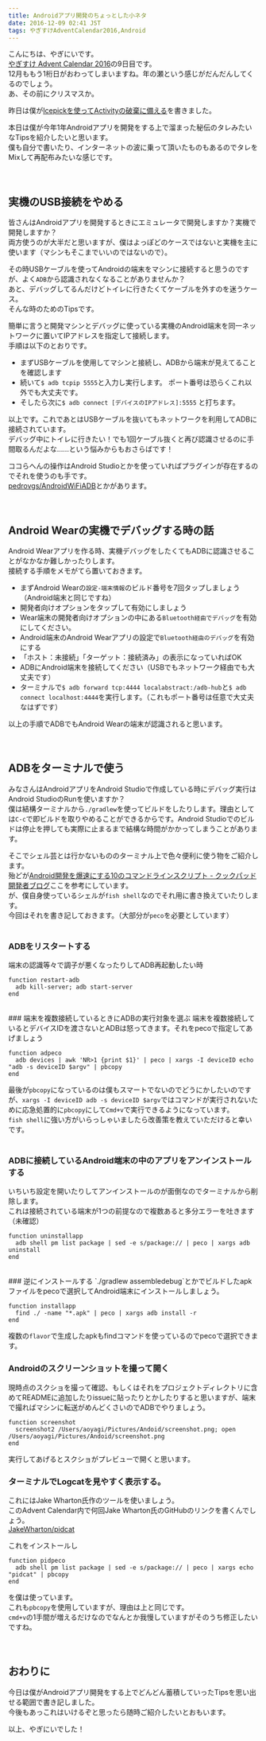 ```yaml
---
title: Androidアプリ開発のちょっとした小ネタ
date: 2016-12-09 02:41 JST
tags: やぎすけAdventCalendar2016,Android
---
```


こんにちは、やぎにいです。  
[やぎすけ Advent Calendar 2016](http://www.adventar.org/calendars/1800)の9日目です。  
12月ももう1桁日がおわってしまいますね。年の瀬という感じがだんだんしてくるのでしょう。  
あ、その前にクリスマスか。  
  
昨日は僕が[Icepickを使ってActivityの破棄に備える](https://blog.yagi2.com/2016/12/08/how-to-use-icepick.html)を書きました。  
  
本日は僕が今年1年Androidアプリを開発をする上で溜まった秘伝のタレみたいなTipsを紹介したいと思います。  
僕も自分で書いたり、インターネットの波に乗って頂いたものもあるのでタレをMixして再配布みたいな感じです。  
<br><br>
## 実機のUSB接続をやめる
皆さんはAndroidアプリを開発するときにエミュレータで開発しますか？実機で開発しますか？  
両方使うのが大半だと思いますが、僕はよっぽどのケースではないと実機を主に使います（マシンもそこまでいいのではないので）。
    
その時USBケーブルを使ってAndroidの端末をマシンに接続すると思うのですが、よく`ADB`から認識されなくなることがありませんか？  
あと、デバッグしてるんだけどトイレに行きたくてケーブルを外すのを迷うケース。  
そんな時のためのTipsです。  
  
簡単に言うと開発マシンとデバッグに使っている実機のAndroid端末を同一ネットワークに置いてIPアドレスを指定して接続します。  
手順は以下のとおりです。

* まずUSBケーブルを使用してマシンと接続し、ADBから端末が見えてることを確認します
* 続いて`$ adb tcpip 5555`と入力し実行します。 ポート番号は恐らくこれ以外でも大丈夫です。
* そしたら次に`$ adb connect [デバイスのIPアドレス]:5555` と打ちます。
  
以上です。これであとはUSBケーブルを抜いてもネットワークを利用してADBに接続されています。  
デバッグ中にトイレに行きたい！でも1回ケーブル抜くと再び認識させるのに手間取るんだよな……という悩みからもおさらばです！
  
ココらへんの操作はAndroid Studioとかを使っていればプラグインが存在するのでそれを使うのも手です。  
[pedrovgs/AndroidWiFiADB](https://github.com/pedrovgs/AndroidWiFiADB)とかがあります。  
<br><br>
## Android Wearの実機でデバッグする時の話
Android Wearアプリを作る時、実機デバッグをしたくてもADBに認識させることがなかなか難しかったりします。  
接続する手順をメモがてら置いておきます。  

* まずAndroid Wearの`設定-端末情報`のビルド番号を7回タップしましょう（Android端末と同じですね）
* 開発者向けオプションをタップして有効にしましょう
* Wear端末の開発者向けオプションの中にある`Bluetooth経由でデバッグ`を有効にしてください。
* Android端末のAndroid Wearアプリの設定で`Bluetooth経由のデバッグ`を有効にする
* 「ホスト：未接続」「ターゲット：接続済み」の表示になっていればOK
* ADBにAndroid端末を接続してください（USBでもネットワーク経由でも大丈夫です）
* ターミナルで`$ adb forward tcp:4444 localabstract:/adb-hub`と`$ adb connect localhost:4444`を実行します。（これもポート番号は任意で大丈夫なはずです）
  
以上の手順でADBでもAndroid Wearの端末が認識されると思います。  
<br><br>
## ADBをターミナルで使う
みなさんはAndroidアプリをAndroid Studioで作成している時にデバッグ実行はAndroid StudioのRunを使いますか？  
僕は結構ターミナルから`./gradlew`を使ってビルドをしたりします。理由としては`C-c`で即ビルドを取りやめることができるからです。Android Studioでのビルドは停止を押しても実際に止まるまで結構な時間がかかってしまうことがあります。
    
そこでシェル芸とは行かないもののターミナル上で色々便利に使う物をご紹介します。  
殆どが[Android開発を爆速にする10のコマンドラインスクリプト - クックパッド開発者ブログ](http://techlife.cookpad.com/entry/2014/12/17/182050)ここを参考にしています。  
が、僕自身使っているシェルが`fish shell`なのでそれ用に書き換えていたりします。  
今回はそれを書き記しておきます。（大部分が`peco`を必要としています）  
<br>
### ADBをリスタートする
端末の認識等々で調子が悪くなったりしてADB再起動したい時

```
function restart-adb
  adb kill-server; adb start-server
end
```
<br>
### 端末を複数接続しているときにADBの実行対象を選ぶ
端末を複数接続しているとデバイスIDを渡さないとADBは怒ってきます。それをpecoで指定してあげましょう

```
function adpeco
  adb devices | awk 'NR>1 {print $1}' | peco | xargs -I deviceID echo "adb -s deviceID $argv" | pbcopy
end
```

最後が`pbcopy`になっているのは僕もスマートでないのでどうにかしたいのですが、`xargs -I deviceID adb -s deviceID $argv`ではコマンドが実行されないために応急処置的に`pbcopy`にして`Cmd+v`で実行できるようになっています。  
`fish shell`に強い方がいらっしゃいましたら改善策を教えていただけると幸いです。  
<br>
### ADBに接続しているAndroid端末の中のアプリをアンインストールする
いちいち設定を開いたりしてアンインストールのが面倒なのでターミナルから削除します。  
これは接続されている端末が1つの前提なので複数あると多分エラーを吐きます（未確認）

```
function uninstallapp
  adb shell pm list package | sed -e s/package:// | peco | xargs adb uninstall
end
```

<br>
### 逆にインストールする
`./gradlew assembledebug`とかでビルドしたapkファイルをpecoで選択してAndroid端末にインストールしましょう。

```
function installapp
  find ./ -name "*.apk" | peco | xargs adb install -r
end
```

複数の`flavor`で生成したapkもfindコマンドを使っているのでpecoで選択できます。
<br>
### Androidのスクリーンショットを撮って開く
現時点のスクショを撮って確認、もしくはそれをプロジェクトディレクトリに含めてREADMEに追加したりissueに貼ったりとかしたりすると思いますが、端末で撮ればマシンに転送がめんどくさいのでADBでやりましょう。

```
function screenshot
  screenshot2 /Users/aoyagi/Pictures/Andoid/screenshot.png; open /Users/aoyagi/Pictures/Andoid/screenshot.png
end
```

実行してあげるとスクショがプレビューで開くと思います。
<br>
### ターミナルでLogcatを見やすく表示する。
これにはJake Wharton氏作のツールを使いましょう。  
このAdvent Calendar内で何回Jake Wharton氏のGitHubのリンクを書くんでしょう。  
[JakeWharton/pidcat](https://github.com/JakeWharton/pidcat)  
  
これをインストールし

```
function pidpeco
  adb shell pm list package | sed -e s/package:// | peco | xargs echo "pidcat" | pbcopy
end
```

を僕は使っています。  
これも`pbcopy`を使用していますが、理由は上と同じです。  
`cmd+v`の1手間が増えるだけなのでなんとか我慢していますがそのうち修正したいですね。  
<br><br>
## おわりに
今日は僕がAndroidアプリ開発をする上でどんどん蓄積していったTipsを思い出せる範囲で書き記しました。  
今後もあっこれはいけるぞと思ったら随時ご紹介したいとおもいます。
  
以上、やぎにいでした！